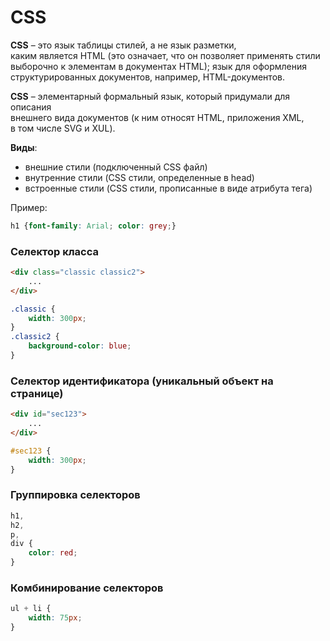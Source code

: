 # CSS

**CSS** – это язык таблицы стилей, а не язык разметки, <br>
каким является HTML (это означает, что он позволяет применять стили <br>
выборочно к элементам в документах HTML); язык для оформления <br>
структурированных документов, например, HTML-документов. 

**CSS** – элементарный формальный язык, который придумали для описания <br>
внешнего вида документов (к ним относят HTML, приложения XML, <br>
в том числе SVG и XUL). 

**Виды**: 
- внешние стили (подключенный CSS файл)
- внутренние стили (CSS стили, определенные в head)
- встроенные стили (CSS стили, прописанные в виде атрибута тега)

Пример: 
```css
h1 {font-family: Arial; color: grey;}
```

### Селектор класса
```html
<div class="classic classic2">
    ...
</div>
```
```css
.classic {
    width: 300px;
}
.classic2 {
    background-color: blue;
}
```

### Селектор идентификатора (уникальный объект на странице)
```html
<div id="sec123">
    ...
</div>
```
```css
#sec123 {
    width: 300px;
}
```

### Группировка селекторов
```css
h1,
h2,
p,
div {
    color: red;
}
```

### Комбинирование селекторов
```css
ul + li {
    width: 75px;
}
```